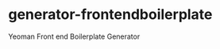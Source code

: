 generator-frontendboilerplate
=============================

Yeoman Front end Boilerplate Generator
